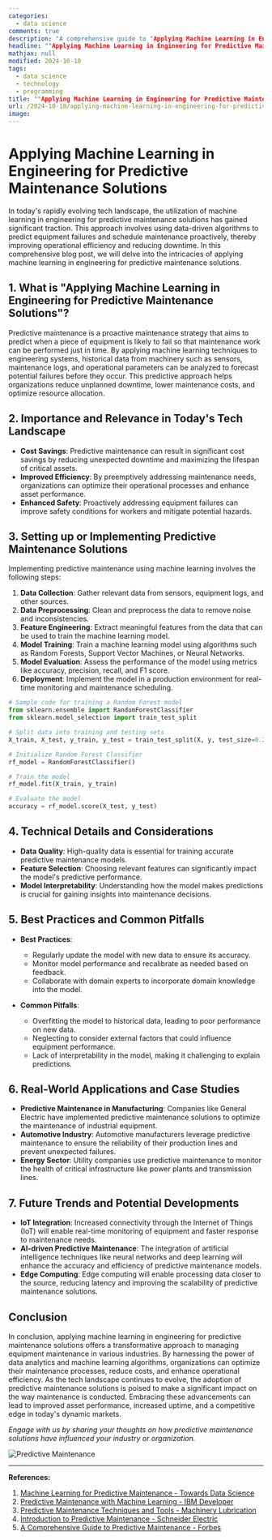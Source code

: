 ```yaml
---
categories:
  - data science
comments: true
description: "A comprehensive guide to "Applying Machine Learning in Engineering for Predictive Maintenance Solutions""
headline: ""Applying Machine Learning in Engineering for Predictive Maintenance Solutions": Everything You Need to Know"
mathjax: null
modified: 2024-10-10
tags:
  - data science
  - technology
  - programming
title: ""Applying Machine Learning in Engineering for Predictive Maintenance Solutions": A Deep Dive"
url: /2024-10-10/applying-machine-learning-in-engineering-for-predictive-maintenance-solutions/
image: 
---
```


# Applying Machine Learning in Engineering for Predictive Maintenance Solutions

In today's rapidly evolving tech landscape, the utilization of machine learning in engineering for predictive maintenance solutions has gained significant traction. This approach involves using data-driven algorithms to predict equipment failures and schedule maintenance proactively, thereby improving operational efficiency and reducing downtime. In this comprehensive blog post, we will delve into the intricacies of applying machine learning in engineering for predictive maintenance solutions.

## 1. What is "Applying Machine Learning in Engineering for Predictive Maintenance Solutions"?

Predictive maintenance is a proactive maintenance strategy that aims to predict when a piece of equipment is likely to fail so that maintenance work can be performed just in time. By applying machine learning techniques to engineering systems, historical data from machinery such as sensors, maintenance logs, and operational parameters can be analyzed to forecast potential failures before they occur. This predictive approach helps organizations reduce unplanned downtime, lower maintenance costs, and optimize resource allocation.

## 2. Importance and Relevance in Today's Tech Landscape

- **Cost Savings**: Predictive maintenance can result in significant cost savings by reducing unexpected downtime and maximizing the lifespan of critical assets.
- **Improved Efficiency**: By preemptively addressing maintenance needs, organizations can optimize their operational processes and enhance asset performance.
- **Enhanced Safety**: Proactively addressing equipment failures can improve safety conditions for workers and mitigate potential hazards.

## 3. Setting up or Implementing Predictive Maintenance Solutions

Implementing predictive maintenance using machine learning involves the following steps:

1. **Data Collection**: Gather relevant data from sensors, equipment logs, and other sources.
2. **Data Preprocessing**: Clean and preprocess the data to remove noise and inconsistencies.
3. **Feature Engineering**: Extract meaningful features from the data that can be used to train the machine learning model.
4. **Model Training**: Train a machine learning model using algorithms such as Random Forests, Support Vector Machines, or Neural Networks.
5. **Model Evaluation**: Assess the performance of the model using metrics like accuracy, precision, recall, and F1 score.
6. **Deployment**: Implement the model in a production environment for real-time monitoring and maintenance scheduling.

```python
# Sample code for training a Random Forest model
from sklearn.ensemble import RandomForestClassifier
from sklearn.model_selection import train_test_split

# Split data into training and testing sets
X_train, X_test, y_train, y_test = train_test_split(X, y, test_size=0.2, random_state=42)

# Initialize Random Forest Classifier
rf_model = RandomForestClassifier()

# Train the model
rf_model.fit(X_train, y_train)

# Evaluate the model
accuracy = rf_model.score(X_test, y_test)
```

## 4. Technical Details and Considerations

- **Data Quality**: High-quality data is essential for training accurate predictive maintenance models.
- **Feature Selection**: Choosing relevant features can significantly impact the model's predictive performance.
- **Model Interpretability**: Understanding how the model makes predictions is crucial for gaining insights into maintenance decisions.

## 5. Best Practices and Common Pitfalls

- **Best Practices**:
  - Regularly update the model with new data to ensure its accuracy.
  - Monitor model performance and recalibrate as needed based on feedback.
  - Collaborate with domain experts to incorporate domain knowledge into the model.

- **Common Pitfalls**:
  - Overfitting the model to historical data, leading to poor performance on new data.
  - Neglecting to consider external factors that could influence equipment performance.
  - Lack of interpretability in the model, making it challenging to explain predictions.

## 6. Real-World Applications and Case Studies

- **Predictive Maintenance in Manufacturing**: Companies like General Electric have implemented predictive maintenance solutions to optimize the maintenance of industrial equipment.
- **Automotive Industry**: Automotive manufacturers leverage predictive maintenance to ensure the reliability of their production lines and prevent unexpected failures.
- **Energy Sector**: Utility companies use predictive maintenance to monitor the health of critical infrastructure like power plants and transmission lines.

## 7. Future Trends and Potential Developments

- **IoT Integration**: Increased connectivity through the Internet of Things (IoT) will enable real-time monitoring of equipment and faster response to maintenance needs.
- **AI-driven Predictive Maintenance**: The integration of artificial intelligence techniques like neural networks and deep learning will enhance the accuracy and efficiency of predictive maintenance models.
- **Edge Computing**: Edge computing will enable processing data closer to the source, reducing latency and improving the scalability of predictive maintenance solutions.

## Conclusion

In conclusion, applying machine learning in engineering for predictive maintenance solutions offers a transformative approach to managing equipment maintenance in various industries. By harnessing the power of data analytics and machine learning algorithms, organizations can optimize their maintenance processes, reduce costs, and enhance operational efficiency. As the tech landscape continues to evolve, the adoption of predictive maintenance solutions is poised to make a significant impact on the way maintenance is conducted. Embracing these advancements can lead to improved asset performance, increased uptime, and a competitive edge in today's dynamic markets.

*Engage with us by sharing your thoughts on how predictive maintenance solutions have influenced your industry or organization.*

![Predictive Maintenance](https://example.com/predictive_maintenance_image.jpg)

---
**References:**
1. [Machine Learning for Predictive Maintenance - Towards Data Science](https://towardsdatascience.com/machine-learning-for-predictive-maintenance-8ef2f451a467)
2. [Predictive Maintenance with Machine Learning - IBM Developer](https://developer.ibm.com/technologies/machine-learning/articles/predictive-maintenance-with-machine-learning)
3. [Predictive Maintenance Techniques and Tools - Machinery Lubrication](https://www.machinerylubrication.com/Read/31184/Predictive-Maintenance-Techniques)
4. [Introduction to Predictive Maintenance - Schneider Electric](https://www.se.com/ww/en/work/solutions/for-business/predictive-maintenance/)
5. [A Comprehensive Guide to Predictive Maintenance - Forbes](https://www.forbes.com/sites/danielnewman/2021/05/20/a-comprehensive-guide-to-predictive-maintenance/?sh=7675f0ed3dd7)

